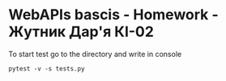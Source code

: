# WebAPIs bascis - Homework - Жутник Дар'я КІ-02

To start test go to the directory and write in console 

```
pytest -v -s tests.py
```

